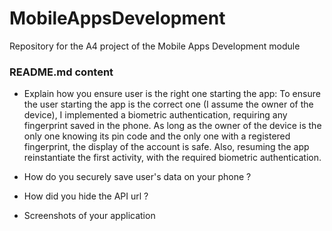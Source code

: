 # MobileAppsDevelopment
Repository for the A4 project of the Mobile Apps Development module

### README.md content

- Explain how you ensure user is the right one starting the app:
To ensure the user starting the app is the correct one (I assume the owner of the device), I implemented a biometric authentication, requiring any fingerprint saved in the phone. As long as the owner of the device is the only one knowing its pin code and the only one with a registered fingerprint, the display of the account is safe. Also, resuming the app reinstantiate the first activity, with the required biometric authentication.

- How do you securely save user's data on your phone ?


- How did you hide the API url ?


- Screenshots of your application 
